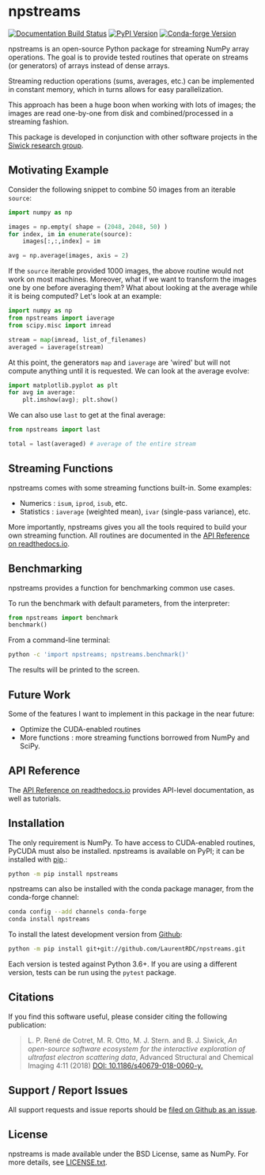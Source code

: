 # npstreams

[![Documentation Build Status](https://readthedocs.org/projects/npstreams/badge/?version=master)](http://npstreams.readthedocs.io) [![PyPI Version](https://img.shields.io/pypi/v/npstreams.svg)](https://pypi.python.org/pypi/npstreams) [![Conda-forge Version](https://img.shields.io/conda/vn/conda-forge/npstreams.svg)](https://anaconda.org/conda-forge/npstreams)

npstreams is an open-source Python package for streaming NumPy array
operations. The goal is to provide tested routines that operate on
streams (or generators) of arrays instead of dense arrays.

Streaming reduction operations (sums, averages, etc.) can be implemented
in constant memory, which in turns allows for easy parallelization.

This approach has been a huge boon when working with lots of images; the
images are read one-by-one from disk and combined/processed in a
streaming fashion.

This package is developed in conjunction with other software projects in
the [Siwick research group](http://www.physics.mcgill.ca/siwicklab/).

## Motivating Example

Consider the following snippet to combine 50 images from an iterable
`source`:

```python
import numpy as np

images = np.empty( shape = (2048, 2048, 50) )
for index, im in enumerate(source):
    images[:,:,index] = im

avg = np.average(images, axis = 2)
```

If the `source` iterable provided 1000 images, the above routine would
not work on most machines. Moreover, what if we want to transform the
images one by one before averaging them? What about looking at the
average while it is being computed? Let\'s look at an example:

```python
import numpy as np
from npstreams import iaverage
from scipy.misc import imread

stream = map(imread, list_of_filenames)
averaged = iaverage(stream)
```

At this point, the generators `map` and `iaverage` are \'wired\' but
will not compute anything until it is requested. We can look at the
average evolve:

```python
import matplotlib.pyplot as plt
for avg in average:
    plt.imshow(avg); plt.show()
```

We can also use `last` to get at the final average:

```python
from npstreams import last

total = last(averaged) # average of the entire stream
```

## Streaming Functions

npstreams comes with some streaming functions built-in. Some examples:

-   Numerics : `isum`, `iprod`, `isub`, etc.
-   Statistics : `iaverage` (weighted mean), `ivar` (single-pass
    variance), etc.

More importantly, npstreams gives you all the tools required to build
your own streaming function. All routines are documented in the [API
Reference on readthedocs.io](http://npstreams.readthedocs.io).

## Benchmarking

npstreams provides a function for benchmarking common use cases.

To run the benchmark with default parameters, from the interpreter:

```python
from npstreams import benchmark
benchmark()
```

From a command-line terminal:

```bash
python -c 'import npstreams; npstreams.benchmark()'
```

The results will be printed to the screen.

## Future Work

Some of the features I want to implement in this package in the near
future:

-   Optimize the CUDA-enabled routines
-   More functions : more streaming functions borrowed from NumPy and
    SciPy.

## API Reference

The [API Reference on readthedocs.io](http://npstreams.readthedocs.io)
provides API-level documentation, as well as tutorials.

## Installation

The only requirement is NumPy. To have access to CUDA-enabled routines,
PyCUDA must also be installed. npstreams is available on PyPI; it can be
installed with [pip](https://pip.pypa.io).:

```bash
python -m pip install npstreams
```

npstreams can also be installed with the conda package manager, from the
conda-forge channel:

```bash
conda config --add channels conda-forge
conda install npstreams
```

To install the latest development version from
[Github](https://github.com/LaurentRDC/npstreams):

```bash
python -m pip install git+git://github.com/LaurentRDC/npstreams.git
```

Each version is tested against Python 3.6+. If you are using a different
version, tests can be run using the `pytest` package.

## Citations

If you find this software useful, please consider citing the following
publication:

> L. P. René de Cotret, M. R. Otto, M. J. Stern. and B. J. Siwick, *An open-source software ecosystem for the interactive exploration of ultrafast electron scattering data*, Advanced Structural and Chemical Imaging 4:11 (2018) [DOI: 10.1186/s40679-018-0060-y.](https://ascimaging.springeropen.com/articles/10.1186/s40679-018-0060-y)


## Support / Report Issues

All support requests and issue reports should be [filed on Github as an
issue](https://github.com/LaurentRDC/npstreams/issues).

## License

npstreams is made available under the BSD License, same as NumPy. For
more details, see
[LICENSE.txt](https://github.com/LaurentRDC/npstreams/blob/master/LICENSE.txt).
